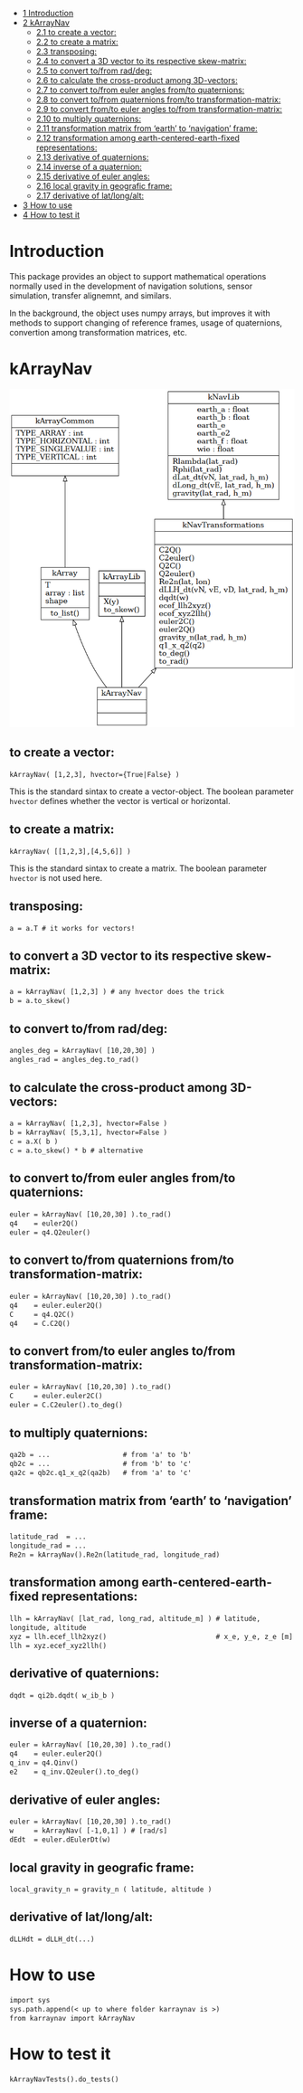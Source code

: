 -   [<span class="toc-section-number">1</span>
    Introduction](#introduction)
-   [<span class="toc-section-number">2</span> kArrayNav](#karraynav)
    -   [<span class="toc-section-number">2.1</span> to create a
        vector:](#to-create-a-vector)
    -   [<span class="toc-section-number">2.2</span> to create a
        matrix:](#to-create-a-matrix)
    -   [<span class="toc-section-number">2.3</span>
        transposing:](#transposing)
    -   [<span class="toc-section-number">2.4</span> to convert a 3D
        vector to its respective
        skew-matrix:](#to-convert-a-3d-vector-to-its-respective-skew-matrix)
    -   [<span class="toc-section-number">2.5</span> to convert to/from
        rad/deg:](#to-convert-tofrom-raddeg)
    -   [<span class="toc-section-number">2.6</span> to calculate the
        cross-product among
        3D-vectors:](#to-calculate-the-cross-product-among-3d-vectors)
    -   [<span class="toc-section-number">2.7</span> to convert to/from
        euler angles from/to
        quaternions:](#to-convert-tofrom-euler-angles-fromto-quaternions)
    -   [<span class="toc-section-number">2.8</span> to convert to/from
        quaternions from/to
        transformation-matrix:](#to-convert-tofrom-quaternions-fromto-transformation-matrix)
    -   [<span class="toc-section-number">2.9</span> to convert from/to
        euler angles to/from
        transformation-matrix:](#to-convert-fromto-euler-angles-tofrom-transformation-matrix)
    -   [<span class="toc-section-number">2.10</span> to multiply
        quaternions:](#to-multiply-quaternions)
    -   [<span class="toc-section-number">2.11</span> transformation
        matrix from ‘earth’ to ‘navigation’
        frame:](#transformation-matrix-from-earth-to-navigation-frame)
    -   [<span class="toc-section-number">2.12</span> transformation
        among earth-centered-earth-fixed
        representations:](#transformation-among-earth-centered-earth-fixed-representations)
    -   [<span class="toc-section-number">2.13</span> derivative of
        quaternions:](#derivative-of-quaternions)
    -   [<span class="toc-section-number">2.14</span> inverse of a
        quaternion:](#inverse-of-a-quaternion)
    -   [<span class="toc-section-number">2.15</span> derivative of
        euler angles:](#derivative-of-euler-angles)
    -   [<span class="toc-section-number">2.16</span> local gravity in
        geografic frame:](#local-gravity-in-geografic-frame)
    -   [<span class="toc-section-number">2.17</span> derivative of
        lat/long/alt:](#derivative-of-latlongalt)
-   [<span class="toc-section-number">3</span> How to use](#how-to-use)
-   [<span class="toc-section-number">4</span> How to test
    it](#how-to-test-it)

# Introduction

This package provides an object to support mathematical operations
normally used in the development of navigation solutions, sensor
simulation, transfer alignemnt, and similars.

In the background, the object uses numpy arrays, but improves it with
methods to support changing of reference frames, usage of quaternions,
convertion among transformation matrices, etc.

# kArrayNav

![classes.png](classes.png?raw=true "UML generated by pyreverse")

## to create a vector:

    kArrayNav( [1,2,3], hvector={True|False} )

This is the standard sintax to create a vector-object. The boolean
parameter `hvector` defines whether the vector is vertical or
horizontal.

## to create a matrix:

    kArrayNav( [[1,2,3],[4,5,6]] )

This is the standard sintax to create a matrix. The boolean parameter
`hvector` is not used here.

## transposing:

    a = a.T # it works for vectors!

## to convert a 3D vector to its respective skew-matrix:

    a = kArrayNav( [1,2,3] ) # any hvector does the trick
    b = a.to_skew()

## to convert to/from rad/deg:

    angles_deg = kArrayNav( [10,20,30] )
    angles_rad = angles_deg.to_rad()

## to calculate the cross-product among 3D-vectors:

    a = kArrayNav( [1,2,3], hvector=False )
    b = kArrayNav( [5,3,1], hvector=False )
    c = a.X( b )
    c = a.to_skew() * b # alternative

## to convert to/from euler angles from/to quaternions:

    euler = kArrayNav( [10,20,30] ).to_rad()
    q4    = euler2Q()
    euler = q4.Q2euler()

## to convert to/from quaternions from/to transformation-matrix:

    euler = kArrayNav( [10,20,30] ).to_rad()
    q4    = euler.euler2Q()
    C     = q4.Q2C()
    q4    = C.C2Q()

## to convert from/to euler angles to/from transformation-matrix:

    euler = kArrayNav( [10,20,30] ).to_rad()
    C     = euler.euler2C()
    euler = C.C2euler().to_deg()

## to multiply quaternions:

    qa2b = ...                  # from 'a' to 'b'
    qb2c = ...                  # from 'b' to 'c'
    qa2c = qb2c.q1_x_q2(qa2b)   # from 'a' to 'c'

## transformation matrix from ‘earth’ to ‘navigation’ frame:

    latitude_rad  = ...
    longitude_rad = ...
    Re2n = kArrayNav().Re2n(latitude_rad, longitude_rad)

## transformation among earth-centered-earth-fixed representations:

    llh = kArrayNav( [lat_rad, long_rad, altitude_m] ) # latitude, longitude, altitude
    xyz = llh.ecef_llh2xyz()                           # x_e, y_e, z_e [m]
    llh = xyz.ecef_xyz2llh()

## derivative of quaternions:

    dqdt = qi2b.dqdt( w_ib_b )

## inverse of a quaternion:

    euler = kArrayNav( [10,20,30] ).to_rad()
    q4    = euler.euler2Q()
    q_inv = q4.Qinv()
    e2    = q_inv.Q2euler().to_deg()

## derivative of euler angles:

    euler = kArrayNav( [10,20,30] ).to_rad()
    w     = kArrayNav( [-1,0,1] ) # [rad/s]
    dEdt  = euler.dEulerDt(w)

## local gravity in geografic frame:

    local_gravity_n = gravity_n ( latitude, altitude )

## derivative of lat/long/alt:

    dLLHdt = dLLH_dt(...)

# How to use

    import sys
    sys.path.append(< up to where folder karraynav is >)
    from karraynav import kArrayNav

# How to test it

    kArrayNavTests().do_tests()
